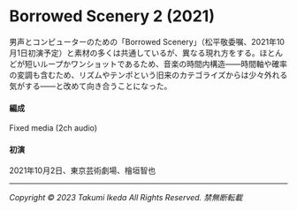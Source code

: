 # Borrowed Scenery 2 (2021)

男声とコンピューターのための「Borrowed Scenery」（松平敬委嘱、2021年10月1日初演予定）と素材の多くは共通しているが、異なる現れ方をする。ほとんどが短いループかワンショットであるため、音楽の時間内構造――時間軸や確率の変調も含むため、リズムやテンポという旧来のカテゴライズからは少々外れる気がする――と改めて向き合うことになった。

#### 編成
Fixed media (2ch audio)

#### 初演
2021年10月2日、東京芸術劇場、檜垣智也

---
*Copyright © 2023 Takumi Ikeda All Rights Reserved. 禁無断転載*
